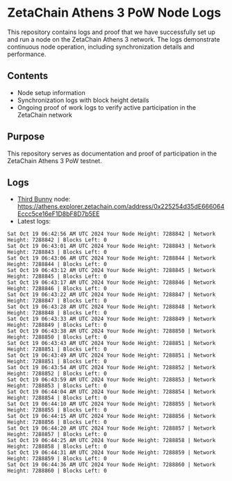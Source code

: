 # ZetaChain Athens 3 PoW Node Logs
This repository contains logs and proof that we have successfully set up and run a node on the ZetaChain Athens 3 network. The logs demonstrate continuous node operation, including synchronization details and performance.

## Contents
- Node setup information
- Synchronization logs with block height details
- Ongoing proof of work logs to verify active participation in the ZetaChain network

## Purpose
This repository serves as documentation and proof of participation in the ZetaChain Athens 3 PoW testnet.

## Logs

- [Third Bunny](https://thirdbunny.xyz/) node: https://athens.explorer.zetachain.com/address/0x225254d35dE666064Eccc5ce16eF1D8bF8D7b5EE
- Latest logs:
```
Sat Oct 19 06:42:56 AM UTC 2024 Your Node Height: 7288842 | Network Height: 7288842 | Blocks Left: 0
Sat Oct 19 06:43:01 AM UTC 2024 Your Node Height: 7288843 | Network Height: 7288843 | Blocks Left: 0
Sat Oct 19 06:43:06 AM UTC 2024 Your Node Height: 7288844 | Network Height: 7288844 | Blocks Left: 0
Sat Oct 19 06:43:12 AM UTC 2024 Your Node Height: 7288845 | Network Height: 7288845 | Blocks Left: 0
Sat Oct 19 06:43:17 AM UTC 2024 Your Node Height: 7288846 | Network Height: 7288846 | Blocks Left: 0
Sat Oct 19 06:43:22 AM UTC 2024 Your Node Height: 7288847 | Network Height: 7288847 | Blocks Left: 0
Sat Oct 19 06:43:28 AM UTC 2024 Your Node Height: 7288848 | Network Height: 7288848 | Blocks Left: 0
Sat Oct 19 06:43:33 AM UTC 2024 Your Node Height: 7288849 | Network Height: 7288849 | Blocks Left: 0
Sat Oct 19 06:43:38 AM UTC 2024 Your Node Height: 7288850 | Network Height: 7288850 | Blocks Left: 0
Sat Oct 19 06:43:43 AM UTC 2024 Your Node Height: 7288851 | Network Height: 7288851 | Blocks Left: 0
Sat Oct 19 06:43:49 AM UTC 2024 Your Node Height: 7288851 | Network Height: 7288851 | Blocks Left: 0
Sat Oct 19 06:43:54 AM UTC 2024 Your Node Height: 7288852 | Network Height: 7288852 | Blocks Left: 0
Sat Oct 19 06:43:59 AM UTC 2024 Your Node Height: 7288853 | Network Height: 7288853 | Blocks Left: 0
Sat Oct 19 06:44:04 AM UTC 2024 Your Node Height: 7288854 | Network Height: 7288854 | Blocks Left: 0
Sat Oct 19 06:44:10 AM UTC 2024 Your Node Height: 7288855 | Network Height: 7288855 | Blocks Left: 0
Sat Oct 19 06:44:15 AM UTC 2024 Your Node Height: 7288856 | Network Height: 7288856 | Blocks Left: 0
Sat Oct 19 06:44:20 AM UTC 2024 Your Node Height: 7288857 | Network Height: 7288857 | Blocks Left: 0
Sat Oct 19 06:44:25 AM UTC 2024 Your Node Height: 7288858 | Network Height: 7288858 | Blocks Left: 0
Sat Oct 19 06:44:31 AM UTC 2024 Your Node Height: 7288859 | Network Height: 7288859 | Blocks Left: 0
Sat Oct 19 06:44:36 AM UTC 2024 Your Node Height: 7288860 | Network Height: 7288860 | Blocks Left: 0
```
